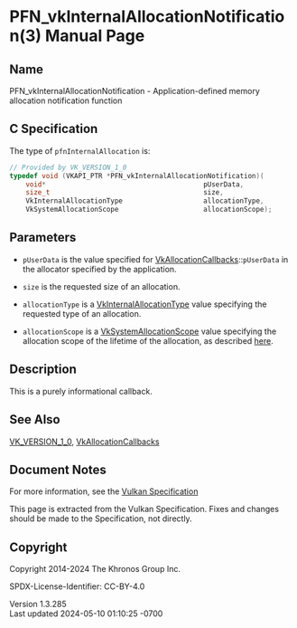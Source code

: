 # PFN_vkInternalAllocationNotification(3) Manual Page

## Name

PFN_vkInternalAllocationNotification - Application-defined memory
allocation notification function



## <a href="#_c_specification" class="anchor"></a>C Specification

The type of `pfnInternalAllocation` is:

``` c
// Provided by VK_VERSION_1_0
typedef void (VKAPI_PTR *PFN_vkInternalAllocationNotification)(
    void*                                       pUserData,
    size_t                                      size,
    VkInternalAllocationType                    allocationType,
    VkSystemAllocationScope                     allocationScope);
```

## <a href="#_parameters" class="anchor"></a>Parameters

- `pUserData` is the value specified for
  [VkAllocationCallbacks](https://registry.khronos.org/vulkan/specs/1.3-extensions/man/html/VkAllocationCallbacks.html)::`pUserData` in
  the allocator specified by the application.

- `size` is the requested size of an allocation.

- `allocationType` is a
  [VkInternalAllocationType](https://registry.khronos.org/vulkan/specs/1.3-extensions/man/html/VkInternalAllocationType.html) value
  specifying the requested type of an allocation.

- `allocationScope` is a
  [VkSystemAllocationScope](https://registry.khronos.org/vulkan/specs/1.3-extensions/man/html/VkSystemAllocationScope.html) value
  specifying the allocation scope of the lifetime of the allocation, as
  described <a
  href="https://registry.khronos.org/vulkan/specs/1.3-extensions/html/vkspec.html#memory-host-allocation-scope"
  target="_blank" rel="noopener">here</a>.

## <a href="#_description" class="anchor"></a>Description

This is a purely informational callback.

## <a href="#_see_also" class="anchor"></a>See Also

[VK_VERSION_1_0](https://registry.khronos.org/vulkan/specs/1.3-extensions/man/html/VK_VERSION_1_0.html),
[VkAllocationCallbacks](https://registry.khronos.org/vulkan/specs/1.3-extensions/man/html/VkAllocationCallbacks.html)

## <a href="#_document_notes" class="anchor"></a>Document Notes

For more information, see the <a
href="https://registry.khronos.org/vulkan/specs/1.3-extensions/html/vkspec.html#PFN_vkInternalAllocationNotification"
target="_blank" rel="noopener">Vulkan Specification</a>

This page is extracted from the Vulkan Specification. Fixes and changes
should be made to the Specification, not directly.

## <a href="#_copyright" class="anchor"></a>Copyright

Copyright 2014-2024 The Khronos Group Inc.

SPDX-License-Identifier: CC-BY-4.0

Version 1.3.285  
Last updated 2024-05-10 01:10:25 -0700
